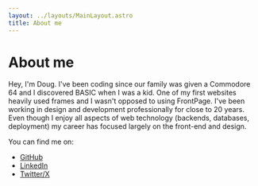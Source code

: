 ```yaml
---
layout: ../layouts/MainLayout.astro
title: About me
---
```


# About me

Hey, I'm Doug. I've been coding since our family was given a Commodore 64 and I discovered BASIC when I was a kid. One of my first websites heavily used frames and I wasn't opposed to using FrontPage. I've been working in design and development professionally for close to 20 years. Even though I enjoy all aspects of web technology (backends, databases, deployment) my career has focused largely on the front-end and design.

You can find me on:

- [GitHub](https://github.com/dcneiner)
- [LinkedIn](https://www.linkedin.com/in/dougneiner/)
- [Twitter/X](https://x.com/dougneiner)